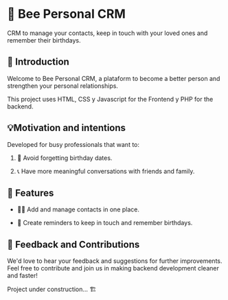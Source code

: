 # 🐝 Bee Personal CRM 
CRM to manage your contacts, keep in touch with your loved ones and remember their birthdays.


## 🎂 Introduction

Welcome to Bee Personal CRM, a plataform to become a better person and strengthen your personal relationships.

This project uses HTML, CSS y Javascript for the Frontend y PHP for the backend.



## 💡Motivation and intentions

Developed for busy professionals that want to:

1. 📅 Avoid forgetting birthday dates.

2. 📞 Have more meaningful conversations with friends and family.




## 🚀 Features

- 🧑‍🦱 Add and manage contacts in one place.

- 🔔 Create reminders to keep in touch and remember birthdays.




## 🤝 Feedback and Contributions

We'd love to hear your feedback and suggestions for further improvements. Feel free to contribute and join us in making backend development cleaner and faster!



Project under construction... 🏗️
